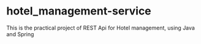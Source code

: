 # hotel_management-service
This is the practical project of REST Api for Hotel management, using Java and Spring

